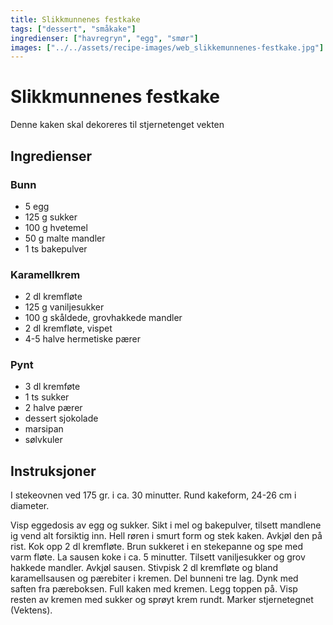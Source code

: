 ```yaml
---
title: Slikkmunnenes festkake
tags: ["dessert", "småkake"]
ingredienser: ["havregryn", "egg", "smør"]
images: ["../../assets/recipe-images/web_slikkemunnenes-festkake.jpg"]
---
```


# Slikkmunnenes festkake

Denne kaken skal dekoreres til stjernetenget vekten

## Ingredienser

### Bunn

- 5 egg
- 125 g sukker
- 100 g hvetemel
- 50 g malte mandler
- 1 ts bakepulver

### Karamellkrem

- 2 dl kremfløte
- 125 g vaniljesukker
- 100 g skåldede, grovhakkede mandler
- 2 dl kremfløte, vispet
- 4-5 halve hermetiske pærer

### Pynt

- 3 dl kremføte
- 1 ts sukker
- 2 halve pærer
- dessert sjokolade
- marsipan
- sølvkuler

## Instruksjoner

I stekeovnen ved 175 gr. i ca. 30 minutter. Rund kakeform, 24-26 cm i diameter.

Visp eggedosis av egg og sukker. Sikt i mel og bakepulver, tilsett mandlene ig vend alt forsiktig inn. Hell røren i smurt form og stek kaken. Avkjøl den på rist. Kok opp 2 dl kremfløte. Brun sukkeret i en stekepanne og spe med varm fløte. La sausen koke i ca. 5 minutter. Tilsett vaniljesukker og grov hakkede mandler. Avkjøl sausen. Stivpisk 2 dl kremfløte og bland karamellsausen og pærebiter i kremen. Del bunneni tre lag. Dynk med saften fra pæreboksen. Full kaken med kremen. Legg toppen på. Visp resten av kremen med sukker og sprøyt krem rundt. Marker stjernetegnet (Vektens).
